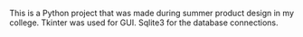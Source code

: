 This is a Python project that was made during summer product design in my college.
Tkinter was used for GUI. 
Sqlite3 for the database connections.
